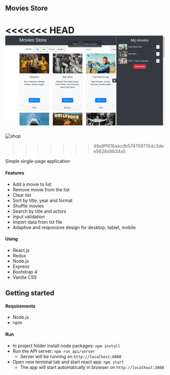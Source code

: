 ## Movies Store

<<<<<<< HEAD
![shop](https://github.com/SerhiiLarchenko/movies-store/blob/master/readme_files/movies.png)
=======
![shop](https://github.com/SerhiiLarchenko/movies-store/blob/master/readme_files/printscreen.png)
>>>>>>> 48a9ff616aacdb574709710dc3dee5628d9b34a5

Simple single-page application

#### Features
- Add a movie to list
- Remove movie from the list
- Clear list
- Sort by title, year and format
- Shuffle movies
- Search by title and actors
- Input validation
- Import data from txt file
- Adaptive and responsive design for desktop, tablet, mobile

#### Using
- React.js
- Redux
- Node.js
- Express
- Bootstrap 4
- Vanilla CSS

## Getting started

#### Requirements
- Node.js
- npm

#### Run
- In project folder install node packages:
  `npm install`
- Run the API server:
  `npm run api/server`
  * Server will be running on  `http://localhost:8000`
- Open new terminal tab and start react app:
  `npm start`
  * The app will start automatically in browser on `http://localhost:3000`

